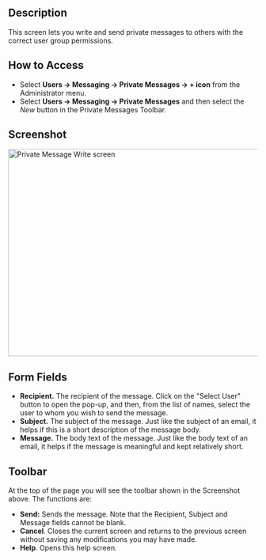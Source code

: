 <!-- Filename: Help4.x:Private_Messages:_Write / Display title: Private Messages: Write -->

## Description

This screen lets you write and send private messages to others with the
correct user group
permissions.

## How to Access

- Select **Users → Messaging → Private Messages → + icon** from
  the Administrator menu.
- Select **Users → Messaging → Private Messages** and then select the
  *New* button in the Private Messages Toolbar.

## Screenshot

<img
src="https://docs.joomla.org/images/e/ee/Help-4x-Components-Messaging-Write-screen-en.png"
decoding="async" data-file-width="800" data-file-height="419"
width="800" height="419"
alt="Private Message Write screen" />

## Form Fields

- **Recipient.** The recipient of the message. Click on the "Select
  User" button to open the pop-up, and then, from the list of names,
  select the user to whom you wish to send the message.
- **Subject.** The subject of the message. Just like the subject of an
  email, it helps if this is a short description of the message body.
- **Message.** The body text of the message. Just like the body text of
  an email, it helps if the message is meaningful and kept relatively
  short.

## Toolbar

At the top of the page you will see the toolbar shown in the
Screenshot above. The functions are:

- **Send:** Sends the message. Note that the Recipient, Subject and
  Message fields cannot be blank.
- **Cancel**. Closes the current screen and returns to the previous
  screen without saving any modifications you may have made.
- **Help**. Opens this help screen.
